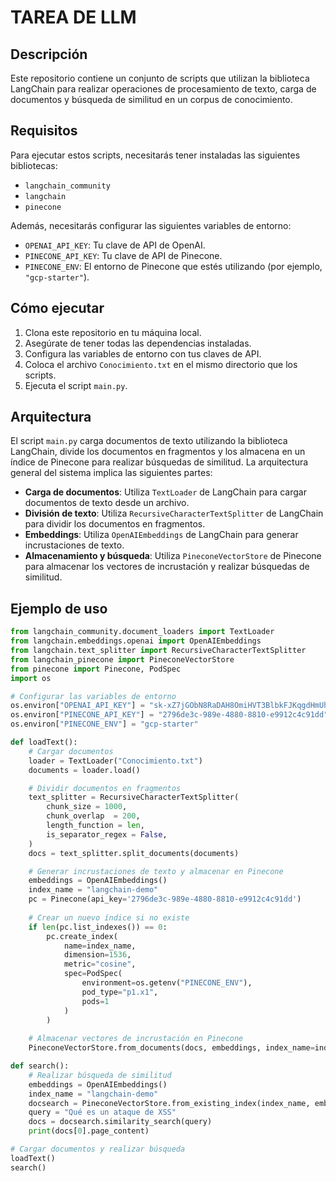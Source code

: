 # TAREA DE LLM

## Descripción
Este repositorio contiene un conjunto de scripts que utilizan la biblioteca LangChain para realizar operaciones de procesamiento de texto, carga de documentos y búsqueda de similitud en un corpus de conocimiento.

## Requisitos
Para ejecutar estos scripts, necesitarás tener instaladas las siguientes bibliotecas:
- `langchain_community`
- `langchain`
- `pinecone`

Además, necesitarás configurar las siguientes variables de entorno:
- `OPENAI_API_KEY`: Tu clave de API de OpenAI.
- `PINECONE_API_KEY`: Tu clave de API de Pinecone.
- `PINECONE_ENV`: El entorno de Pinecone que estés utilizando (por ejemplo, `"gcp-starter"`).

## Cómo ejecutar
1. Clona este repositorio en tu máquina local.
2. Asegúrate de tener todas las dependencias instaladas.
3. Configura las variables de entorno con tus claves de API.
4. Coloca el archivo `Conocimiento.txt` en el mismo directorio que los scripts.
5. Ejecuta el script `main.py`.

## Arquitectura
El script `main.py` carga documentos de texto utilizando la biblioteca LangChain, divide los documentos en fragmentos y los almacena en un índice de Pinecone para realizar búsquedas de similitud. La arquitectura general del sistema implica las siguientes partes:

- **Carga de documentos**: Utiliza `TextLoader` de LangChain para cargar documentos de texto desde un archivo.
- **División de texto**: Utiliza `RecursiveCharacterTextSplitter` de LangChain para dividir los documentos en fragmentos.
- **Embeddings**: Utiliza `OpenAIEmbeddings` de LangChain para generar incrustaciones de texto.
- **Almacenamiento y búsqueda**: Utiliza `PineconeVectorStore` de Pinecone para almacenar los vectores de incrustación y realizar búsquedas de similitud.

## Ejemplo de uso
```python
from langchain_community.document_loaders import TextLoader
from langchain.embeddings.openai import OpenAIEmbeddings
from langchain.text_splitter import RecursiveCharacterTextSplitter
from langchain_pinecone import PineconeVectorStore
from pinecone import Pinecone, PodSpec
import os

# Configurar las variables de entorno
os.environ["OPENAI_API_KEY"] = "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"
os.environ["PINECONE_API_KEY"] = "2796de3c-989e-4880-8810-e9912c4c91dd"
os.environ["PINECONE_ENV"] = "gcp-starter"

def loadText():
    # Cargar documentos
    loader = TextLoader("Conocimiento.txt")
    documents = loader.load()

    # Dividir documentos en fragmentos
    text_splitter = RecursiveCharacterTextSplitter(
        chunk_size = 1000,
        chunk_overlap  = 200,
        length_function = len,
        is_separator_regex = False,
    )
    docs = text_splitter.split_documents(documents)

    # Generar incrustaciones de texto y almacenar en Pinecone
    embeddings = OpenAIEmbeddings()
    index_name = "langchain-demo"
    pc = Pinecone(api_key='2796de3c-989e-4880-8810-e9912c4c91dd')
    
    # Crear un nuevo índice si no existe
    if len(pc.list_indexes()) == 0:
        pc.create_index(
            name=index_name,
            dimension=1536,
            metric="cosine",
            spec=PodSpec(
                environment=os.getenv("PINECONE_ENV"),
                pod_type="p1.x1",
                pods=1
            )
        )
    
    # Almacenar vectores de incrustación en Pinecone
    PineconeVectorStore.from_documents(docs, embeddings, index_name=index_name)

def search():
    # Realizar búsqueda de similitud
    embeddings = OpenAIEmbeddings()
    index_name = "langchain-demo"
    docsearch = PineconeVectorStore.from_existing_index(index_name, embeddings)
    query = "Qué es un ataque de XSS"
    docs = docsearch.similarity_search(query)
    print(docs[0].page_content)

# Cargar documentos y realizar búsqueda
loadText()
search()
